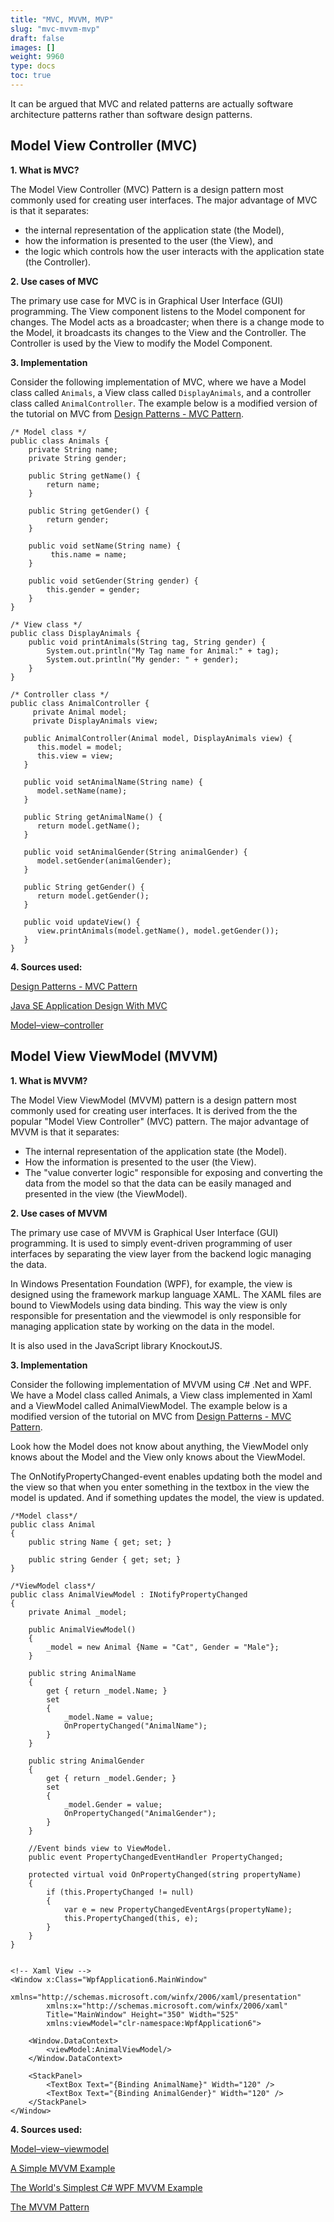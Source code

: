 ```yaml
---
title: "MVC, MVVM, MVP"
slug: "mvc-mvvm-mvp"
draft: false
images: []
weight: 9960
type: docs
toc: true
---
```


It can be argued that MVC and related patterns are actually software architecture patterns rather than software design patterns.

## Model View Controller (MVC)

**1. What is MVC?** 
   
The Model View Controller (MVC) Pattern is a design pattern most commonly used for  creating user interfaces. The major advantage of MVC is that it separates:
  - the internal representation of the application state (the Model), 
  - how the information is presented to the user (the View), and 
  - the logic which controls how the user interacts with the application state (the Controller).

**2. Use cases of MVC**

The primary use case for MVC is in Graphical User Interface (GUI) programming. The View component listens to the Model component for changes. The Model acts as a broadcaster; when there is a change mode to the Model, it broadcasts its changes to the View and the Controller. The Controller is used by the View to modify the Model Component. 

**3. Implementation**

Consider the following implementation of MVC, where we have a Model class called `Animals`, a View class called
`DisplayAnimals`, and a controller class called `AnimalController`. The example below is a modified version of the tutorial 
on MVC from [Design Patterns - MVC Pattern][1].

    /* Model class */
    public class Animals {
        private String name;
        private String gender;

        public String getName() {
            return name;
        }

        public String getGender() {
            return gender;
        }

        public void setName(String name) {
             this.name = name;
        }

        public void setGender(String gender) {
            this.gender = gender;
        }
    }

    /* View class */
    public class DisplayAnimals {
        public void printAnimals(String tag, String gender) {
            System.out.println("My Tag name for Animal:" + tag);
            System.out.println("My gender: " + gender);
        }
    }

    /* Controller class */
    public class AnimalController {
         private Animal model;
         private DisplayAnimals view;

       public AnimalController(Animal model, DisplayAnimals view) {
          this.model = model;
          this.view = view;
       }
    
       public void setAnimalName(String name) {
          model.setName(name);        
       }
    
       public String getAnimalName() {
          return model.getName();        
       }
    
       public void setAnimalGender(String animalGender) {
          model.setGender(animalGender);        
       }
    
       public String getGender() {
          return model.getGender();        
       }
    
       public void updateView() {                
          view.printAnimals(model.getName(), model.getGender());
       }    
    }

**4. Sources used:**

[Design Patterns - MVC Pattern][1]

[Java SE Application Design With MVC][2]

[Model–view–controller][3]



 


  [1]: http://www.tutorialspoint.com/design_pattern/mvc_pattern.htm
  [2]: http://www.oracle.com/technetwork/articles/javase/index-142890.html
  [3]: https://en.wikipedia.org/wiki/Model-view-controller

## Model View ViewModel (MVVM)
**1. What is MVVM?**

The Model View ViewModel (MVVM) pattern is a design pattern most commonly used for creating user interfaces. It is derived from the the popular "Model View Controller" (MVC) pattern. The major advantage of MVVM is that it separates:

 - The internal representation of the application state (the Model).
 - How the information is presented to the user (the View).
 - The "value converter logic" responsible for exposing and converting the data from the model so that the data can be easily managed and presented in the view (the ViewModel).
 

**2. Use cases of MVVM**

The primary use case of MVVM is Graphical User Interface (GUI) programming. It is used to simply event-driven programming of user interfaces  by separating the view layer from the backend logic managing the data. 

In Windows Presentation Foundation (WPF), for example,  the view is designed using the framework markup language XAML. The XAML files are bound to ViewModels using data binding.  This way the view is only responsible for presentation and the viewmodel is only responsible for managing application state by working on the data in the model.
  
It is also used in the JavaScript library KnockoutJS.


**3. Implementation**

Consider the following implementation of MVVM using C# .Net and WPF. We have a Model class called Animals, a View class implemented in Xaml and a ViewModel called AnimalViewModel. The example below is a modified version of the tutorial on MVC from [Design Patterns - MVC Pattern][1].

Look how the Model does not know about anything, the ViewModel only knows about the Model and the View only knows about the ViewModel. 

The OnNotifyPropertyChanged-event enables updating both the model and the view so that when you enter something in the textbox in the view the model is updated. And if something updates the model, the view is updated.

    /*Model class*/
    public class Animal 
    {
        public string Name { get; set; }

        public string Gender { get; set; }
    }

    /*ViewModel class*/
    public class AnimalViewModel : INotifyPropertyChanged
    {
        private Animal _model;

        public AnimalViewModel()
        {
            _model = new Animal {Name = "Cat", Gender = "Male"};
        }

        public string AnimalName
        {
            get { return _model.Name; }
            set
            {
                _model.Name = value;
                OnPropertyChanged("AnimalName");
            }
        }

        public string AnimalGender
        {
            get { return _model.Gender; }
            set
            {
                _model.Gender = value;
                OnPropertyChanged("AnimalGender");
            }
        }

        //Event binds view to ViewModel.
        public event PropertyChangedEventHandler PropertyChanged;

        protected virtual void OnPropertyChanged(string propertyName)
        {
            if (this.PropertyChanged != null)
            {
                var e = new PropertyChangedEventArgs(propertyName);
                this.PropertyChanged(this, e);
            }
        }
    }


    <!-- Xaml View -->
    <Window x:Class="WpfApplication6.MainWindow"
            xmlns="http://schemas.microsoft.com/winfx/2006/xaml/presentation"
            xmlns:x="http://schemas.microsoft.com/winfx/2006/xaml"
            Title="MainWindow" Height="350" Width="525"
            xmlns:viewModel="clr-namespace:WpfApplication6">
        
        <Window.DataContext>
            <viewModel:AnimalViewModel/>
        </Window.DataContext>
        
        <StackPanel>
            <TextBox Text="{Binding AnimalName}" Width="120" />
            <TextBox Text="{Binding AnimalGender}" Width="120" />
        </StackPanel>
    </Window>

**4. Sources used:**


[Model–view–viewmodel][2]

[A Simple MVVM Example][3]

[The World's Simplest C# WPF MVVM Example][4]

[The MVVM Pattern][5]


  [1]: http://www.tutorialspoint.com/design_pattern/mvc_pattern.htm
  [2]: https://en.wikipedia.org/wiki/Model%E2%80%93view%E2%80%93viewmodel
  [3]: https://rachel53461.wordpress.com/2011/05/08/simplemvvmexample/
  [4]: http://www.markwithall.com/programming/2013/03/01/worlds-simplest-csharp-wpf-mvvm-example.html
  [5]: https://msdn.microsoft.com/en-us/library/hh848246.aspx

